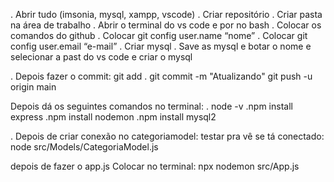 . Abrir tudo (imsonia, mysql, xampp, vscode)
. Criar repositório 
. Criar pasta na área de trabalho
. Abrir o terminal do vs code e por no bash
. Colocar os comandos do github 
. Colocar git config user.name “nome”
. Colocar git config user.email “e-mail”
. Criar mysql 
. Save as mysql e botar o nome e selecionar a past do vs code e criar o mysql 

. Depois fazer o commit:
git add .
git commit -m "Atualizando"
git push -u origin main

Depois dá os seguintes comandos no terminal:
. node -v
.npm install express
.npm install nodemon 
.npm install mysql2


. Depois de criar conexão no categoriamodel: testar pra vê se tá conectado:
node src/Models/CategoriaModel.js

depois de fazer o app.js
Colocar no terminal: 
npx nodemon src/App.js